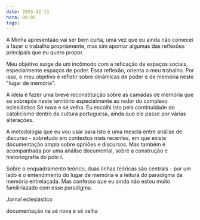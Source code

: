 ```yaml
---
date: 2024-12-13
hora: 00:03
tags:
---
```

A Minha apresentaão vai ser bem curta, uma vez que eu ainda não comecei a fazer o trabalho propriamente, mas sim apontar algumas das reflexões principais que eu quero propor. 

Meu objetivo surge de um incômodo com a reficação  de espaços sociais, especialmente espaços de poder. Essa reflexão, orienta o meu trabalho. Por isso, o meu objetivo é refletir sobre dinâmicas de poder e de memória neste "lugar de memória". 

A ideia é fazer uma breve reconstituição sobre as camadas de memória que se sobrepõe neste território especialmente ao redor do complexo eclesiástico Sé nova e sé velha. Eu escolhi isto pela continuidade do catolicismo dentro da cultura portuguesa, ainda que ele passe por várias alterações. 

A metodologia que eu vou usar para isto é uma mescla entre análise de discurso - sobretudo em contextos mais recentes, em que existe documentação ampla sobre opniões e discursos. Mas também é acompanhada por uma análise documental, sobre a construção e historiografia do polo I.

Sobre o enquadramento teórico, duas linhas teóricas são centrais - por um lado é o entendimento do lugar de memória e a leitura do paradigma da memória entrelaçada. Mas confesso que eu ainda não estou muito familiriazado com esse paradigma. 



Jornal eclesiástico 

documentação na sé nova e sé velha 





